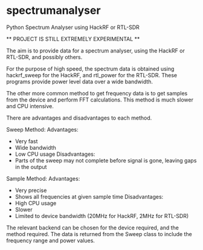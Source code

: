 # spectrumanalyser
Python Spectrum Analyser using HackRF or RTL-SDR

** PROJECT IS STILL EXTREMELY EXPERIMENTAL **

The aim is to provide data for a spectrum analyser, using the HackRF or RTL-SDR, and possibly others.

For the purpose of high speed, the spectrum data is obtained using hackrf_sweep for the HackRF, and rtl_power for the RTL-SDR. These programs provide power level data over a wide bandwidth.

The other more common method to get frequency data is to get samples from the device and perform FFT calculations. This method is much slower and CPU intensive.

There are advantages and disadvantages to each method.

Sweep Method:
Advantages:
- Very fast
- Wide bandwidth
- Low CPU usage
Disadvantages:
- Parts of the sweep may not complete before signal is gone, leaving gaps in the output

Sample Method:
Advantages:
- Very precise
- Shows all frequencies at given sample time
Disadvantages:
- High CPU usage
- Slower
- Limited to device bandwidth (20MHz for HackRF, 2MHz for RTL-SDR)

The relevant backend can be chosen for the device required, and the method required.
The data is returned from the Sweep class to include the frequency range and power values.



